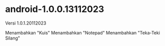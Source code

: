 # android-1.0.0.13112023
Versi 1.0.1.20112023

Menambahkan "Kuis"
Menambahkan "Notepad"
Menambahkan "Teka-Teki Silang"
